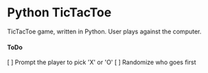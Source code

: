 # Python TicTacToe

TicTacToe game, written in Python. User plays against the computer.

#### ToDo
[ ] Prompt the player to pick 'X' or 'O'
[ ] Randomize who goes first
